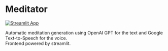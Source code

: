 # Meditator
[![Streamlit App](https://static.streamlit.io/badges/streamlit_badge_black_white.svg)](https://meditator.streamlit.app)

Automatic meditation generation using OpenAI GPT for the text and Google Text-to-Speech for the voice.  
Frontend powered by streamlit.